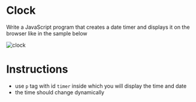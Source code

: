 # Clock

Write a JavaScript program that creates a date timer and displays it on the browser like in the sample below

![clock](https://user-images.githubusercontent.com/78275204/221503139-91ab61de-362a-4f9b-be19-6c060a7c49f8.gif)


# Instructions 
- use `p` tag with id `timer` inside which you will display the time and date
- the time should change dynamically
